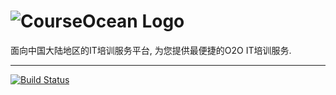 ![CourseOcean Logo](http://www.courseocean.com/img/logo.png)
===================


面向中国大陆地区的IT培训服务平台, 为您提供最便捷的O2O IT培训服务.

----------

[![Build Status](https://magnum.travis-ci.com/zjhzxhz/itp.svg?token=ngQSu6kYWuG5K9shK4PF)](https://magnum.travis-ci.com/zjhzxhz/itp)
